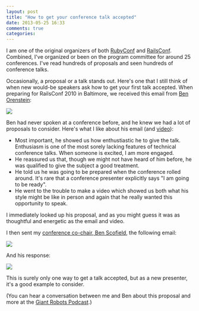 ```yaml
---
layout: post
title: "How to get your conference talk accepted"
date: 2013-05-25 16:33
comments: true
categories:
---
```

I am one of the original organizers of both <a href="http://rubyconf.org">RubyConf</a> and <a href="http://railsconf.com">RailsConf</a>.  Combined, I've organized or been on the program committee for around 25 conferences.  I've read hundreds of proposals and seen hundreds of conference talks.

Occasionally, a proposal or a talk stands out. Here's one that I still think of when new would-be speakers ask how to get your first talk accepted. When preparing for RailsConf 2010 in Baltimore, we received this email from <a href="https://twitter.com/r00k">Ben Orenstein</a>:

<img src="https://www.evernote.com/shard/s10/sh/f55ad33d-1d6b-4b65-a99f-101cbbb0102f/e65102090bed40292d838dbea4519ed4/deep/0/Screenshot%205/25/13%204:37%20PM.png">

Ben had never spoken at a conference before, and he knew we had a lot of proposals to consider.  Here's what I like about his email (and <a href="http://www.youtube.com/watch?v=pg33EQCdMxw">video</a>):
* Most important, he showed us how enthustiastic he to give the talk. Enthusiasm is one of the most sorely lacking features of technical conference talks. When someone is excited, I am more engaged.
* He reassured us that, though we might not have heard of him before, he was qualified to give the subject a good treatment.
* He told us he was going to be prepared when the conference rolled around. It's rare that a conference presenter explicitly says "I am going to be ready".
* He went to the trouble to make a video which showed us both what his style might be like in person and again that he really wanted this opportunity to speak.

I immediately looked up his proposal, and as you might guess it was as thoughtful and energetic as the email and video.

I then sent my <a href="http://benscofield.com/">conference co-chair, Ben Scofield</a>, the following email:

<img src="https://www.evernote.com/shard/s10/sh/c94adab6-544d-42a0-8dc8-8a0204a2f7c4/adf24b4fa91301619dbdd76a0c0bd6d2/deep/0/Screenshot%205/25/13%204:55%20PM.png">

And his response:

<img src="https://www.evernote.com/shard/s10/sh/c5578176-2ce1-4df1-ba3d-9bd381702981/3b61f42fb63bbeda938dbb35d8cd0dec/deep/0/Screenshot%205/25/13%205:00%20PM.png">

This is surely only one way to get a talk accepted, but as a new presenter, it's a good example to consider.

(You can hear a conversation between me and Ben about this proposal and more at the <a href="http://robots.thoughtbot.com/post/48040191074/episode-44-i-feel-the-opposite-of-burnt-out">Giant Robots Podcast</a>.)

